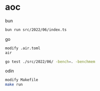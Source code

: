 # aoc

bun

```bash
bun run src/2022/06/index.ts
```

go

```bash
modify .air.toml
air

go test ./src/2022/06/ -bench=. -benchmem
```

odin

```bash
modify Makefile
make run

```
